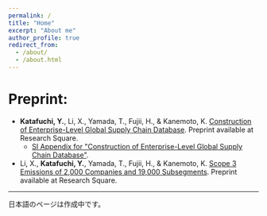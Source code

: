 ```yaml
---
permalink: /
title: "Home"
excerpt: "About me"
author_profile: true
redirect_from:
  - /about/
  - /about.html
---
```


# Preprint:
* **Katafuchi, Y.**, Li, X., Yamada, T., Fujii, H., & Kanemoto, K. [Construction of Enterprise-Level Global Supply Chain Database](https://www.researchsquare.com/article/rs-3651986/). Preprint available at Research Square.
  * [SI Appendix for "Construction of Enterprise-Level Global Supply Chain Database"](https://assets.researchsquare.com/files/rs-3651986/v1/11e238d1ed062b94c5424f3e.pdf).
* Li, X., **Katafuchi, Y.**, Yamada, T., Fujii, H., & Kanemoto, K. [Scope 3 Emissions of 2,000 Companies and 19,000 Subsegments](https://www.researchsquare.com/article/rs-3670939/). Preprint available at Research Square.

---
日本語のページは作成中です。
